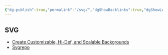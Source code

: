 ```yaml
---
{"dg-publish":true,"permalink":"/svg/","dgShowBacklinks":true,"dgShowLocalGraph":true}
---
```



## SVG
- [Create Customizable, Hi-Def, and Scalable Backgrounds](https://www.svgbackgrounds.com/)
- [Svgrepo](https://www.svgrepo.com/)